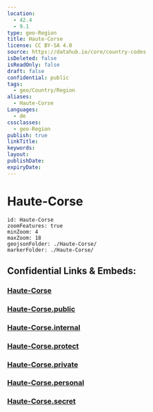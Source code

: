 ```yaml
---
location:
  - 42.4
  - 9.1
type: geo-Region
title: Haute-Corse
license: CC BY-SA 4.0
source: https://datahub.io/core/country-codes
isDeleted: false
isReadOnly: false
draft: false
confidential: public
tags:
  - geo/Country/Region
aliases:
  - Haute-Corse
Languages:
  - de
cssclasses:
  - geo-Region
publish: true
linkTitle:
keywords:
layout:
publishDate:
expiryDate:
---
```


# Haute-Corse

```leaflet
id: Haute-Corse
zoomFeatures: true 
minZoom: 4 
maxZoom: 18
geojsonFolder: ./Haute-Corse/
markerFolder: ./Haute-Corse/
```


## Confidential Links & Embeds: 

### [Haute-Corse](/_Standards/Earth/Continent/Europe/Europe~West/France/regions~France/Corse/departments~Corse/Haute-Corse.md) 

### [Haute-Corse.public](/_public/Earth/Continent/Europe/Europe~West/France/regions~France/Corse/departments~Corse/Haute-Corse.public.md) 

### [Haute-Corse.internal](/_internal/Earth/Continent/Europe/Europe~West/France/regions~France/Corse/departments~Corse/Haute-Corse.internal.md) 

### [Haute-Corse.protect](/_protect/Earth/Continent/Europe/Europe~West/France/regions~France/Corse/departments~Corse/Haute-Corse.protect.md) 

### [Haute-Corse.private](/_private/Earth/Continent/Europe/Europe~West/France/regions~France/Corse/departments~Corse/Haute-Corse.private.md) 

### [Haute-Corse.personal](/_personal/Earth/Continent/Europe/Europe~West/France/regions~France/Corse/departments~Corse/Haute-Corse.personal.md) 

### [Haute-Corse.secret](/_secret/Earth/Continent/Europe/Europe~West/France/regions~France/Corse/departments~Corse/Haute-Corse.secret.md)

